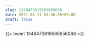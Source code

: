 ```yaml
---
slug: 1348473919565656068
date: 2021-01-11 03:36:50+00:00
draft: false
---
```


{{< tweet 1348473919565656068 >}}
